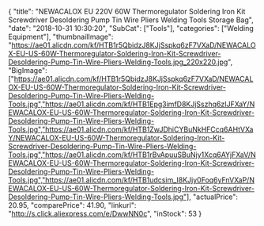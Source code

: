 {
	"title": "NEWACALOX EU 220V 60W Thermoregulator Soldering Iron Kit Screwdriver Desoldering Pump Tin Wire Pliers Welding Tools Storage Bag",
	"date": "2018-10-31 10:30:20",
	"SubCat": ["Tools"],
	"categories": ["Welding Equipment"],
	"thumbnailImage": "https://ae01.alicdn.com/kf/HTB1r5QbidzJ8KJjSspkq6zF7VXaD/NEWACALOX-EU-US-60W-Thermoregulator-Soldering-Iron-Kit-Screwdriver-Desoldering-Pump-Tin-Wire-Pliers-Welding-Tools.jpg_220x220.jpg",
	"BigImage": ["https://ae01.alicdn.com/kf/HTB1r5QbidzJ8KJjSspkq6zF7VXaD/NEWACALOX-EU-US-60W-Thermoregulator-Soldering-Iron-Kit-Screwdriver-Desoldering-Pump-Tin-Wire-Pliers-Welding-Tools.jpg","https://ae01.alicdn.com/kf/HTB1Epg3imfD8KJjSszhq6zIJFXaY/NEWACALOX-EU-US-60W-Thermoregulator-Soldering-Iron-Kit-Screwdriver-Desoldering-Pump-Tin-Wire-Pliers-Welding-Tools.jpg","https://ae01.alicdn.com/kf/HTB1ZwJDhiCYBuNkHFCcq6AHtVXaY/NEWACALOX-EU-US-60W-Thermoregulator-Soldering-Iron-Kit-Screwdriver-Desoldering-Pump-Tin-Wire-Pliers-Welding-Tools.jpg","https://ae01.alicdn.com/kf/HTB1rBvApuuSBuNjy1Xcq6AYjFXaV/NEWACALOX-EU-US-60W-Thermoregulator-Soldering-Iron-Kit-Screwdriver-Desoldering-Pump-Tin-Wire-Pliers-Welding-Tools.jpg","https://ae01.alicdn.com/kf/HTB1udcsim_I8KJjy0Foq6yFnVXaP/NEWACALOX-EU-US-60W-Thermoregulator-Soldering-Iron-Kit-Screwdriver-Desoldering-Pump-Tin-Wire-Pliers-Welding-Tools.jpg"],
	"actualPrice": 20.95,
	"comparePrice": 41.90,
	"linkurl": "http://s.click.aliexpress.com/e/DwwNN0c",
	"inStock": 53
}
